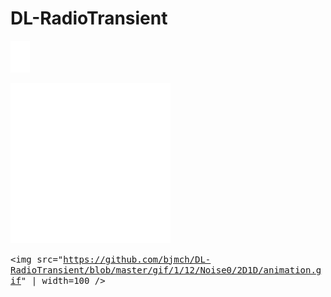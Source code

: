 # DL-RadioTransient
<kbd>![2D1Dcrop](https://github.com/bjmch/DL-RadioTransient/blob/master/gif/1/12/Noise0/2D1D/animationTrans_31_250.gif)</kbd>

<kbd>![2D1D](https://github.com/bjmch/DL-RadioTransient/blob/master/gif/1/12/Noise0/2D1D/animation.gif)</kbd>


<kbd><img src="https://github.com/bjmch/DL-RadioTransient/blob/master/gif/1/12/Noise0/2D1D/animation.gif" | width=100 /></kbd>
